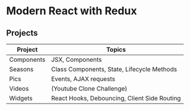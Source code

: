 # Modern React with Redux

## Projects

| Project    | Topics                                       |
| ---------- | -------------------------------------------- |
| Components | JSX, Components                              |
| Seasons    | Class Components, State, Lifecycle Methods   |
| Pics       | Events, AJAX requests                        |
| Videos     | (Youtube Clone Challenge)                    |
| Widgets    | React Hooks, Debouncing, Client Side Routing |